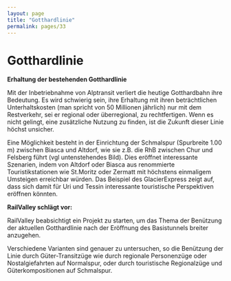 ```yaml
---
layout: page
title: "Gotthardlinie"
permalink: pages/33
---
```


# Gotthardlinie

**Erhaltung der bestehenden Gotthardlinie** 

Mit der Inbetriebnahme von Alptransit verliert die heutige Gotthardbahn ihre Bedeutung. Es wird schwierig sein, ihre Erhaltung mit ihren beträchtlichen Unterhaltskosten (man spricht von 50 Millionen jährlich) nur mit dem Restverkehr, sei er regional oder überregional, zu rechtfertigen. Wenn es nicht gelingt, eine zusätzliche Nutzung zu finden, ist die Zukunft dieser Linie höchst unsicher.

 Eine Möglichkeit besteht in der Einrichtung der Schmalspur (Spurbreite 1.00 m) zwischen Biasca und Altdorf, wie sie z.B. die RhB zwischen Chur und Felsberg führt (vgl untenstehendes Bild). Dies eröffnet interessante Szenarien, indem von Altdorf oder Biasca aus renommierte Touristikstationen wie St.Moritz oder Zermatt mit höchstens einmaligem Umsteigen erreichbar würden. Das Beispiel des GlacierExpress zeigt auf, dass sich damit für Uri und Tessin interessante touristische Perspektiven eröffnen könnten.

 **RailValley schlägt vor:**

RailValley beabsichtigt ein Projekt zu starten, um das Thema der Benützung der aktuellen Gotthardlinie nach der Eröffnung des Basistunnels breiter anzugehen. 

Verschiedene Varianten sind genauer zu untersuchen, so die Benützung der Linie durch Güter-Transitzüge wie durch regionale Personenzüge oder Nostalgiefahrten auf Normalspur, oder durch touristische Regionalzüge und Güterkompositionen auf Schmalspur.

